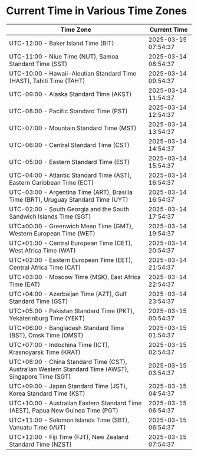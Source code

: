# Current Time in Various Time Zones

| Time Zone | Current Time |
|-----------|--------------|
| UTC-12:00 - Baker Island Time (BIT) | 2025-03-15 07:54:37 |
| UTC-11:00 - Niue Time (NUT), Samoa Standard Time (SST) | 2025-03-14 08:54:37 |
| UTC-10:00 - Hawaii-Aleutian Standard Time (HAST), Tahiti Time (TAHT) | 2025-03-14 09:54:37 |
| UTC-09:00 - Alaska Standard Time (AKST) | 2025-03-14 11:54:37 |
| UTC-08:00 - Pacific Standard Time (PST) | 2025-03-14 12:54:37 |
| UTC-07:00 - Mountain Standard Time (MST) | 2025-03-14 13:54:37 |
| UTC-06:00 - Central Standard Time (CST) | 2025-03-14 14:54:37 |
| UTC-05:00 - Eastern Standard Time (EST) | 2025-03-14 15:54:37 |
| UTC-04:00 - Atlantic Standard Time (AST), Eastern Caribbean Time (ECT) | 2025-03-14 16:54:37 |
| UTC-03:00 - Argentina Time (ART), Brasília Time (BRT), Uruguay Standard Time (UYT) | 2025-03-14 16:54:37 |
| UTC-02:00 - South Georgia and the South Sandwich Islands Time (SGT) | 2025-03-14 17:54:37 |
| UTC±00:00 - Greenwich Mean Time (GMT), Western European Time (WET) | 2025-03-14 19:54:37 |
| UTC+01:00 - Central European Time (CET), West Africa Time (WAT) | 2025-03-14 20:54:37 |
| UTC+02:00 - Eastern European Time (EET), Central Africa Time (CAT) | 2025-03-14 21:54:37 |
| UTC+03:00 - Moscow Time (MSK), East Africa Time (EAT) | 2025-03-14 22:54:37 |
| UTC+04:00 - Azerbaijan Time (AZT), Gulf Standard Time (GST) | 2025-03-14 23:54:37 |
| UTC+05:00 - Pakistan Standard Time (PKT), Yekaterinburg Time (YEKT) | 2025-03-15 00:54:37 |
| UTC+06:00 - Bangladesh Standard Time (BST), Omsk Time (OMST) | 2025-03-15 01:54:37 |
| UTC+07:00 - Indochina Time (ICT), Krasnoyarsk Time (KRAT) | 2025-03-15 02:54:37 |
| UTC+08:00 - China Standard Time (CST), Australian Western Standard Time (AWST), Singapore Time (SGT) | 2025-03-15 03:54:37 |
| UTC+09:00 - Japan Standard Time (JST), Korea Standard Time (KST) | 2025-03-15 04:54:37 |
| UTC+10:00 - Australian Eastern Standard Time (AEST), Papua New Guinea Time (PGT) | 2025-03-15 06:54:37 |
| UTC+11:00 - Solomon Islands Time (SBT), Vanuatu Time (VUT) | 2025-03-15 06:54:37 |
| UTC+12:00 - Fiji Time (FJT), New Zealand Standard Time (NZST) | 2025-03-15 07:54:37 |
